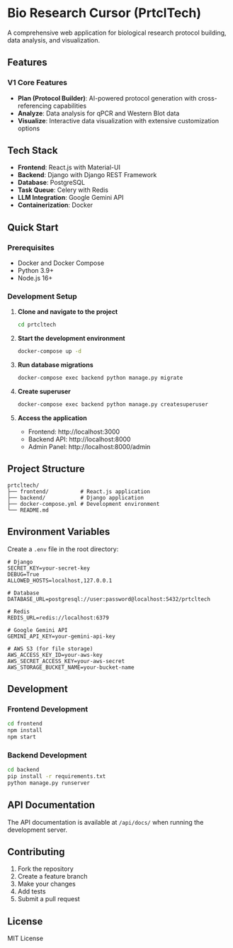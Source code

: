 # Bio Research Cursor (PrtclTech)

A comprehensive web application for biological research protocol building, data analysis, and visualization.

## Features

### V1 Core Features
- **Plan (Protocol Builder)**: AI-powered protocol generation with cross-referencing capabilities
- **Analyze**: Data analysis for qPCR and Western Blot data
- **Visualize**: Interactive data visualization with extensive customization options

## Tech Stack

- **Frontend**: React.js with Material-UI
- **Backend**: Django with Django REST Framework
- **Database**: PostgreSQL
- **Task Queue**: Celery with Redis
- **LLM Integration**: Google Gemini API
- **Containerization**: Docker

## Quick Start

### Prerequisites
- Docker and Docker Compose
- Python 3.9+
- Node.js 16+

### Development Setup

1. **Clone and navigate to the project**
   ```bash
   cd prtcltech
   ```

2. **Start the development environment**
   ```bash
   docker-compose up -d
   ```

3. **Run database migrations**
   ```bash
   docker-compose exec backend python manage.py migrate
   ```

4. **Create superuser**
   ```bash
   docker-compose exec backend python manage.py createsuperuser
   ```

5. **Access the application**
   - Frontend: http://localhost:3000
   - Backend API: http://localhost:8000
   - Admin Panel: http://localhost:8000/admin

## Project Structure

```
prtcltech/
├── frontend/          # React.js application
├── backend/           # Django application
├── docker-compose.yml # Development environment
└── README.md
```

## Environment Variables

Create a `.env` file in the root directory:

```env
# Django
SECRET_KEY=your-secret-key
DEBUG=True
ALLOWED_HOSTS=localhost,127.0.0.1

# Database
DATABASE_URL=postgresql://user:password@localhost:5432/prtcltech

# Redis
REDIS_URL=redis://localhost:6379

# Google Gemini API
GEMINI_API_KEY=your-gemini-api-key

# AWS S3 (for file storage)
AWS_ACCESS_KEY_ID=your-aws-key
AWS_SECRET_ACCESS_KEY=your-aws-secret
AWS_STORAGE_BUCKET_NAME=your-bucket-name
```

## Development

### Frontend Development
```bash
cd frontend
npm install
npm start
```

### Backend Development
```bash
cd backend
pip install -r requirements.txt
python manage.py runserver
```

## API Documentation

The API documentation is available at `/api/docs/` when running the development server.

## Contributing

1. Fork the repository
2. Create a feature branch
3. Make your changes
4. Add tests
5. Submit a pull request

## License

MIT License
